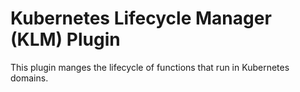 # Kubernetes Lifecycle Manager (KLM) Plugin

This plugin manges the lifecycle of functions that run in Kubernetes domains.
